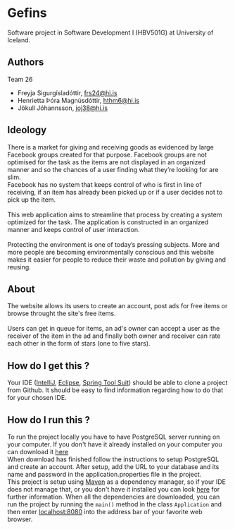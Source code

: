 # Gefins
Software project in Software Development I (HBV501G) at University of Iceland. 

## Authors 
Team 26
- Freyja Sigurgísladóttir, frs24@hi.is
- Henrietta Þóra Magnúsdóttir, hthm6@hi.is
- Jökull Jóhannsson, joj38@hi.is

## Ideology 
There is a market for giving and receiving goods as evidenced by large Facebook groups created for that purpose. Facebook groups are not optimised for the task as the items are not displayed in an organized manner and so the chances of a user finding what they’re looking for are slim.
<br/>
Facebook has no system that keeps control of who is first in line of receiving, if an item has already been picked up or if a user decides not to pick up the item.
<br/><br/>
This web application aims to streamline that process by creating a system optimized for the task. The application is constructed in an organized manner and keeps control of user interaction. 
<br/><br/>
Protecting the environment is one of today’s pressing subjects. More and more people are becoming environmentally conscious and this website makes it easier for people to reduce their waste and pollution by giving and reusing.

## About
The website allows its users to create an account, post ads for free items or browse throught the site's free items. 
<br/><br/>
Users can get in queue for items, an ad's owner can accept a user as the receiver of the item in the ad and finally both owner and receiver can rate each other in the form of stars (one to five stars). 

## How do I get this ?
Your IDE ([IntelliJ](https://www.jetbrains.com/idea/), [Eclipse](https://eclipse.org/), [Spring Tool Suit](https://spring.io/tools)) should be able to clone a project from Github.
It should be easy to find information regarding how to do that for your chosen IDE.

## How do I run this ?
To run the project locally you have to have PostgreSQL server running on your computer. If you don't have it already installed on your computer you can download it [here](https://www.postgresql.org/download) 
<br/>
When download has finished follow the instructions to setup PostgreSQL and create an account. After setup, add the URL to your database and its name and password in the application.properties file in the project.
<br/>
This project is setup using [Maven](https://maven.apache.org/what-is-maven.html) as a dependency manager, so if your IDE does not manage that, or you don't have it installed you can look [here](https://maven.apache.org/install.html) for further information.
When all the dependencies are downloaded, you can run the project by running the ``main()`` method in the class ``Application`` and then enter [localhost:8080](http://localhost:8080) into the address bar of your favorite web browser.
